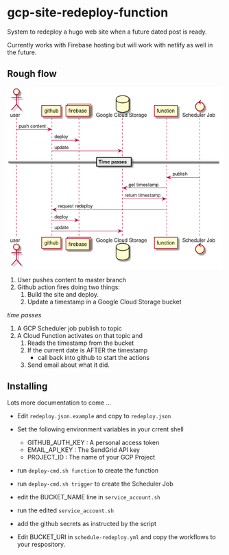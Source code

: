 # gcp-site-redeploy-function

System to redeploy a hugo web site when a future dated post is ready.

Currently works with Firebase hosting but will work with netlify as well in the
future.

## Rough flow

![Flow Diagram](/docs/flow.png)

1. User pushes content to master branch
2. Github action fires doing two things:
    1. Build the site and deploy.
    2. Update a timestamp in a Google Cloud Storage bucket

_time passes_

1. A GCP Scheduler job publish to topic
2. A Cloud Function activates on that topic and
    1. Reads the timestamp from the bucket
    2. If the current date is AFTER the timestamp
        - call back into github to start the actions
    3. Send email about what it did.

## Installing

Lots more documentation to come ...

- Edit `redeploy.json.example` and copy to `redeploy.json`

- Set the following environment variables in your crrent shell
    - GITHUB_AUTH_KEY : A personal access token
    - EMAIL_API_KEY   : The SendGrid API key
    - PROJECT_ID      : The name of your GCP Project

- run `deploy-cmd.sh function` to create the function
- run `deploy-cmd.sh trigger` to create the Scheduler Job
- edit the BUCKET_NAME line in `service_account.sh`
- run the edited `service_account.sh`
- add the github secrets as instructed by the script
- Edit BUCKET_URI in `schedule-redeploy.yml` and copy the workflows to your
  respository.
